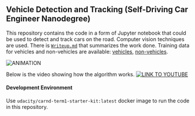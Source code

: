## Vehicle Detection and Tracking (Self-Driving Car Engineer Nanodegree)

This repository contains the code in a form of Jupyter notebook 
that could be used to detect and track cars on the road. Computer vision techniques are used. There is [`Writeup.md`](./Writeup.md) that summarizes the work done. Training data for vehicles and non-vehicles are available: [vehicles](https://yadi.sk/d/z55uKF-J3KNDgg), [non-vehicles](https://yadi.sk/d/-blY05xV3KNDnV).

![ANIMATION](readme_images/animation.gif)

Below is the video showing how the algorithm works.
[![LINK TO YOUTUBE](readme_images/youtube.png)](https://youtu.be/A1xvV55U-y0)

#### Development Environment
Use `udacity/carnd-term1-starter-kit:latest` docker image to run the code in this repository.
